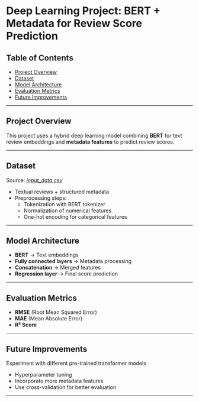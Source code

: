 # Deep Learning Project: BERT + Metadata for Review Score Prediction

## Table of Contents
- [Project Overview](#project-overview)
- [Dataset](#dataset)
- [Model Architecture](#model-architecture)
- [Evaluation Metrics](#evaluation-metrics)
- [Future Improvements](#-future-improvements)
---

## Project Overview
This project uses a hybrid deep learning model combining **BERT** for text review embeddings and **metadata features** to predict review scores.

---

## Dataset
Source: *[input_data.csv](https://github.com/user-attachments/files/21736627/input_data.csv)*
- Textual reviews + structured metadata  
- Preprocessing steps:
  - Tokenization with BERT tokenizer
  - Normalization of numerical features
  - One-hot encoding for categorical features

---

## Model Architecture
- **BERT** → Text embeddings  
- **Fully connected layers** → Metadata processing  
- **Concatenation** → Merged features  
- **Regression layer** → Final score prediction  

---

## Evaluation Metrics
- **RMSE** (Root Mean Squared Error)  
- **MAE** (Mean Absolute Error)  
- **R² Score**
---
## Future Improvements
Experiment with different pre-trained transformer models
- Hyperparameter tuning
- Incorporate more metadata features
- Use cross-validation for better evaluation

---
